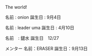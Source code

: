 The world!

名前 : onion
誕生日 : 9月4日

名前 : leader uma
誕生日 : 4月10日

名前　: 鑓水
誕生日　12/27

メンター
名前：ERASER
誕生日：9月13日

